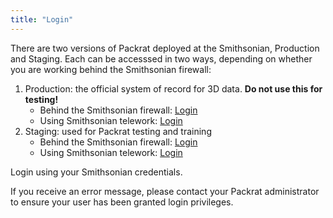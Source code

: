 ```yaml
---
title: "Login"
---
```


There are two versions of Packrat deployed at the Smithsonian, Production and Staging. Each can be accesssed in two ways, depending on whether you are working behind the Smithsonian firewall:
1. Production: the official system of record for 3D data. **Do not use this for testing!**
    - Behind the Smithsonian firewall: [Login](https://packrat.si.edu/)
    - Using Smithsonian telework: [Login](https://packrat-telework.si.edu/login)
2. Staging: used for Packrat testing and training
    - Behind the Smithsonian firewall: [Login](https://packrat-test.si.edu:8443/login)
    - Using Smithsonian telework: [Login](https://packrat-test-telework.si.edu/login)

Login using your Smithsonian credentials.

If you receive an error message, please contact your Packrat administrator to ensure your user has been granted login privileges.